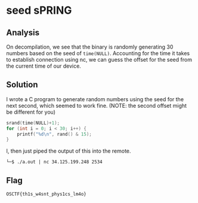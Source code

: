 # seed sPRING

## Analysis
On decompilation, we see that the binary is randomly generating 30 numbers based on the seed of `time(NULL)`. Accounting for the time it takes to establish connection using nc, we can guess the offset for the seed from the current time of our device.

## Solution
I wrote a C program to generate random numbers using the seed for the next second, which seemed to work fine. (NOTE: the second offset might be different for you)
```c
srand(time(NULL)+1);
for (int i = 0; i < 30; i++) {
    printf("%d\n", rand() & 15);
}
```

I, then just piped the output of this into the remote.
```
└─$ ./a.out | nc 34.125.199.248 2534
```

## Flag
```
OSCTF{th1s_w4snt_phys1cs_lm4o}
```

